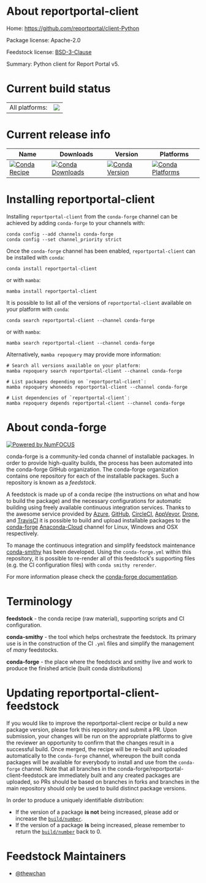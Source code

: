 About reportportal-client
=========================

Home: https://github.com/reportportal/client-Python

Package license: Apache-2.0

Feedstock license: [BSD-3-Clause](https://github.com/conda-forge/reportportal-client-feedstock/blob/main/LICENSE.txt)

Summary: Python client for Report Portal v5.

Current build status
====================


<table><tr><td>All platforms:</td>
    <td>
      <a href="https://dev.azure.com/conda-forge/feedstock-builds/_build/latest?definitionId=13430&branchName=main">
        <img src="https://dev.azure.com/conda-forge/feedstock-builds/_apis/build/status/reportportal-client-feedstock?branchName=main">
      </a>
    </td>
  </tr>
</table>

Current release info
====================

| Name | Downloads | Version | Platforms |
| --- | --- | --- | --- |
| [![Conda Recipe](https://img.shields.io/badge/recipe-reportportal--client-green.svg)](https://anaconda.org/conda-forge/reportportal-client) | [![Conda Downloads](https://img.shields.io/conda/dn/conda-forge/reportportal-client.svg)](https://anaconda.org/conda-forge/reportportal-client) | [![Conda Version](https://img.shields.io/conda/vn/conda-forge/reportportal-client.svg)](https://anaconda.org/conda-forge/reportportal-client) | [![Conda Platforms](https://img.shields.io/conda/pn/conda-forge/reportportal-client.svg)](https://anaconda.org/conda-forge/reportportal-client) |

Installing reportportal-client
==============================

Installing `reportportal-client` from the `conda-forge` channel can be achieved by adding `conda-forge` to your channels with:

```
conda config --add channels conda-forge
conda config --set channel_priority strict
```

Once the `conda-forge` channel has been enabled, `reportportal-client` can be installed with `conda`:

```
conda install reportportal-client
```

or with `mamba`:

```
mamba install reportportal-client
```

It is possible to list all of the versions of `reportportal-client` available on your platform with `conda`:

```
conda search reportportal-client --channel conda-forge
```

or with `mamba`:

```
mamba search reportportal-client --channel conda-forge
```

Alternatively, `mamba repoquery` may provide more information:

```
# Search all versions available on your platform:
mamba repoquery search reportportal-client --channel conda-forge

# List packages depending on `reportportal-client`:
mamba repoquery whoneeds reportportal-client --channel conda-forge

# List dependencies of `reportportal-client`:
mamba repoquery depends reportportal-client --channel conda-forge
```


About conda-forge
=================

[![Powered by
NumFOCUS](https://img.shields.io/badge/powered%20by-NumFOCUS-orange.svg?style=flat&colorA=E1523D&colorB=007D8A)](https://numfocus.org)

conda-forge is a community-led conda channel of installable packages.
In order to provide high-quality builds, the process has been automated into the
conda-forge GitHub organization. The conda-forge organization contains one repository
for each of the installable packages. Such a repository is known as a *feedstock*.

A feedstock is made up of a conda recipe (the instructions on what and how to build
the package) and the necessary configurations for automatic building using freely
available continuous integration services. Thanks to the awesome service provided by
[Azure](https://azure.microsoft.com/en-us/services/devops/), [GitHub](https://github.com/),
[CircleCI](https://circleci.com/), [AppVeyor](https://www.appveyor.com/),
[Drone](https://cloud.drone.io/welcome), and [TravisCI](https://travis-ci.com/)
it is possible to build and upload installable packages to the
[conda-forge](https://anaconda.org/conda-forge) [Anaconda-Cloud](https://anaconda.org/)
channel for Linux, Windows and OSX respectively.

To manage the continuous integration and simplify feedstock maintenance
[conda-smithy](https://github.com/conda-forge/conda-smithy) has been developed.
Using the ``conda-forge.yml`` within this repository, it is possible to re-render all of
this feedstock's supporting files (e.g. the CI configuration files) with ``conda smithy rerender``.

For more information please check the [conda-forge documentation](https://conda-forge.org/docs/).

Terminology
===========

**feedstock** - the conda recipe (raw material), supporting scripts and CI configuration.

**conda-smithy** - the tool which helps orchestrate the feedstock.
                   Its primary use is in the construction of the CI ``.yml`` files
                   and simplify the management of *many* feedstocks.

**conda-forge** - the place where the feedstock and smithy live and work to
                  produce the finished article (built conda distributions)


Updating reportportal-client-feedstock
======================================

If you would like to improve the reportportal-client recipe or build a new
package version, please fork this repository and submit a PR. Upon submission,
your changes will be run on the appropriate platforms to give the reviewer an
opportunity to confirm that the changes result in a successful build. Once
merged, the recipe will be re-built and uploaded automatically to the
`conda-forge` channel, whereupon the built conda packages will be available for
everybody to install and use from the `conda-forge` channel.
Note that all branches in the conda-forge/reportportal-client-feedstock are
immediately built and any created packages are uploaded, so PRs should be based
on branches in forks and branches in the main repository should only be used to
build distinct package versions.

In order to produce a uniquely identifiable distribution:
 * If the version of a package **is not** being increased, please add or increase
   the [``build/number``](https://docs.conda.io/projects/conda-build/en/latest/resources/define-metadata.html#build-number-and-string).
 * If the version of a package **is** being increased, please remember to return
   the [``build/number``](https://docs.conda.io/projects/conda-build/en/latest/resources/define-metadata.html#build-number-and-string)
   back to 0.

Feedstock Maintainers
=====================

* [@thewchan](https://github.com/thewchan/)

